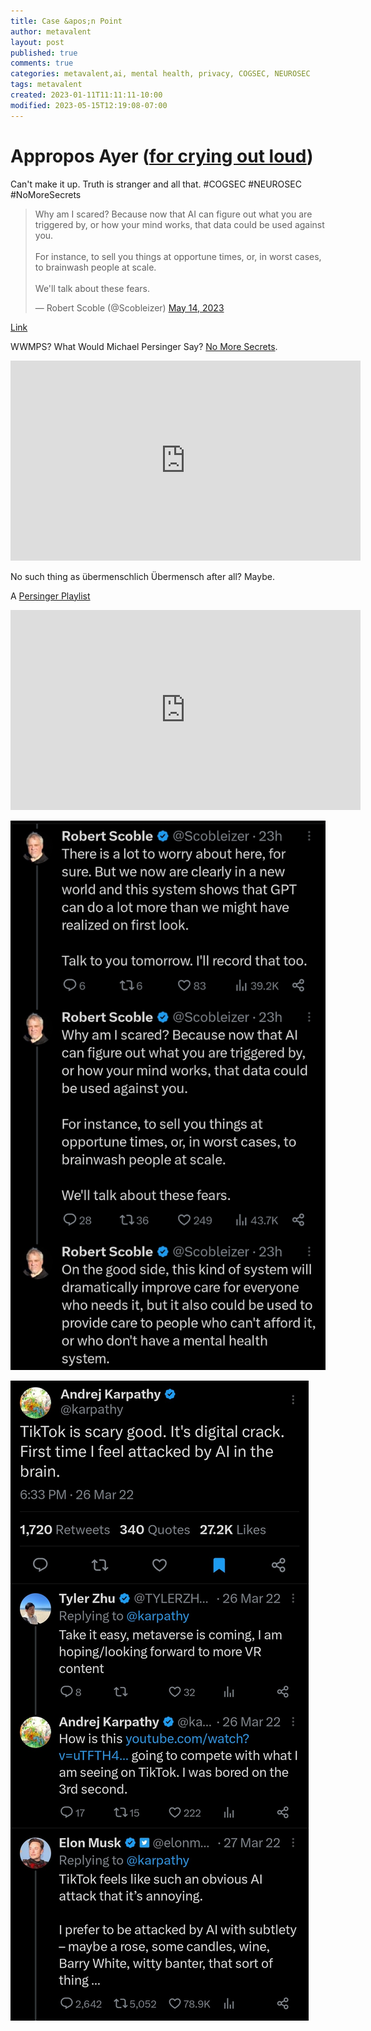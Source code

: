 ```yaml
---
title: Case &apos;n Point
author: metavalent
layout: post
published: true
comments: true
categories: metavalent,ai, mental health, privacy, COGSEC, NEUROSEC
tags: metavalent
created: 2023-01-11T11:11:11-10:00
modified: 2023-05-15T12:19:08-07:00
---
```


# Appropos Ayer ([for crying out loud](https://metavalent.com/metavalent/2023/05/14/16-02-31-Crying-Out-Loud.html))

Can't make it up. Truth is stranger and all that. #COGSEC #NEUROSEC #NoMoreSecrets

<blockquote class="twitter-tweet"><p lang="en" dir="ltr">Why am I scared? Because now that AI can figure out what you are triggered by, or how your mind works, that data could be used against you. <br><br>For instance, to sell you things at opportune times, or, in worst cases, to brainwash people at scale. <br><br>We&#39;ll talk about these fears.</p>&mdash; Robert Scoble (@Scobleizer) <a href="https://twitter.com/Scobleizer/status/1657808550620712960?ref_src=twsrc%5Etfw">May 14, 2023</a></blockquote> <script async src="https://platform.twitter.com/widgets.js" charset="utf-8"></script>

[Link](https://twitter.com/Scobleizer/status/1657808550620712960)

WWMPS? What Would Michael Persinger Say? [No More Secrets](https://youtu.be/3pdDtH4CvTY).

<iframe id="ytplayer" type="text/html" width="560" height="320"
  src="https://www.youtube.com/embed/3pdDtH4CvTY?autoplay=1"
  frameborder="0"></iframe>


No such thing as übermenschlich Übermensch after all? Maybe.

A [Persinger Playlist](https://youtube.com/playlist?list=PL7Yaf7nQHP3D4dJTIPYXdJ0sQScLCYCx2)

<iframe id="ytplayer" type="text/html" width="560" height="320"
  src="https://www.youtube.com/embed/playlist?list=PL7Yaf7nQHP3D4dJTIPYXdJ0sQScLCYCx2"
  frameborder="0"></iframe>


![Robert Scoble on Mental Health and AI](/assets/images/5bdd38992e12920cdf8c7c72625a26fb.jpg "Robert Scoble on Mental Health and AI") 

![Attacked by AI?](/assets/images/f4c48799db454e0fffab5f612759010e.jpg "Attacked by AI?") 


